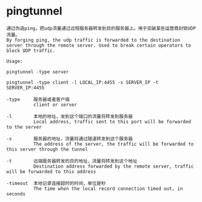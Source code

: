 # pingtunnel
    通过伪造ping，把udp流量通过远程服务器转发到目的服务器上。用于突破某些运营商封锁UDP流量。
    By forging ping, the udp traffic is forwarded to the destination server through the remote server. Used to break certain operators to block UDP traffic.

    Usage:

    pingtunnel -type server

    pingtunnel -type client -l LOCAL_IP:4455 -s SERVER_IP -t SERVER_IP:4455

    -type     服务器或者客户端
              client or server

    -l        本地的地址，发到这个端口的流量将转发到服务器
              Local address, traffic sent to this port will be forwarded to the server

    -s        服务器的地址，流量将通过隧道转发到这个服务器
              The address of the server, the traffic will be forwarded to this server through the tunnel

    -t        远端服务器转发的目的地址，流量将转发到这个地址
              Destination address forwarded by the remote server, traffic will be forwarded to this address

    -timeout  本地记录连接超时的时间，单位是秒
              The time when the local record connection timed out, in seconds
